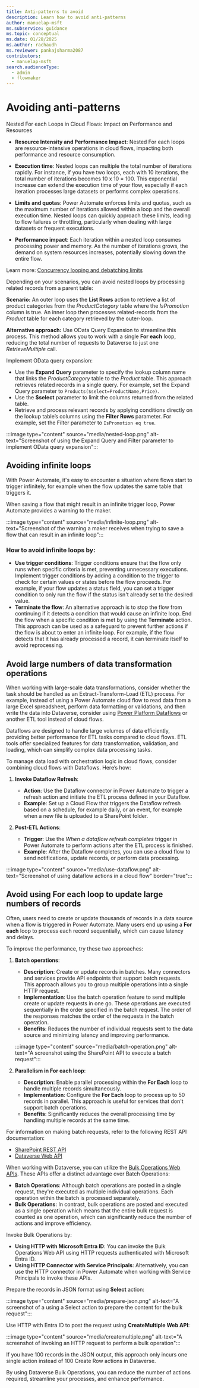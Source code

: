 ```yaml
---
title: Anti-patterns to avoid
description: Learn how to avoid anti-patterns
author: manuelap-msft
ms.subservice: guidance
ms.topic: conceptual
ms.date: 01/28/2025
ms.author: rachaudh
ms.reviewer: pankajsharma2087
contributors: 
  - manuelap-msft
search.audienceType: 
  - admin
  - flowmaker
---
```


# Avoiding anti-patterns

Nested For each Loops in Cloud Flows: Impact on Performance and Resources

-  **Resource Intensity and Performance Impact**:  Nested For each loops are resource-intensive operations in cloud flows, impacting both performance and resource consumption.

- **Execution time**: Nested loops can multiple the total number of iterations rapidly. For instance, if you have two loops, each with 10 iterations, the total number of iterations becomes 10 x 10 = 100. This exponential increase can extend the execution time of your flow, especially if each iteration processes large datasets or performs complex operations.
- **Limits and quotas**: Power Automate enforces limits and quotas, such as the maximum number of iterations allowed within a loop and the overall execution time. Nested loops can quickly approach these limits, leading to flow failures or throttling, particularly when dealing with large datasets or frequent executions.
- **Performance impact**: Each iteration within a nested loop consumes processing power and memory. As the number of iterations grows, the demand on system resources increases, potentially slowing down the entire flow.

Learn more: [Concurrency looping and debatching limits](../../limits-and-config.md)

Depending on your scenarios, you can avoid nested loops by processing related records from a parent table:

**Scenario:** An outer loop uses the **List Rows** action to retrieve a list of product categories from the *ProductCategory* table where the *IsPromotion* column is true. An inner loop then processes related-records from the *Product* table for each category retrieved by the outer-loop.

**Alternative approach:** Use OData Query Expansion to streamline this process. This method allows you to work with a single **For each** loop, reducing the total number of requests to Dataverse to just one *RetrieveMultiple* call.

Implement OData query expansion:
- Use the **Expand Query** parameter to specify the lookup column name that links the *ProductCategory* table to the *Product* table. This approach retrieves related records in a single query. For example, set the Expand Query parameter to `Products($select=ProductName,Price)`.
- Use the **$select** parameter to limit the columns returned from the related table.
- Retrieve and process relevant records by applying conditions directly on the lookup table’s columns using the **Filter Rows** parameter. For example, set the Filter parameter to  `IsPromotion eq true`.

:::image type="content" source="media/nested-loop.png" alt-text="Screenshot of using the Expand Query and Filter parameter to implement OData query expansion":::

## Avoiding infinite loops

With Power Automate, it's easy to encounter a situation where flows start to trigger infinitely, for example when the flow updates the same table that triggers it.

When saving a flow that might result in an infinite trigger loop, Power Automate provides a warning to the maker.

:::image type="content" source="media/infinite-loop.png" alt-text="Screenshot of the warning a maker receives when trying to save a flow that can result in an infinite loop":::

### How to avoid infinite loops by:

- **Use trigger conditions**: Trigger conditions ensure that the flow only runs when specific criteria is met, preventing unnecessary executions. Implement trigger conditions by adding a condition to the trigger to check for certain values or states before the flow proceeds. For example, if your flow updates a status field, you can set a trigger condition to only run the flow if the status isn't already set to the desired value.
- **Terminate the flow**: An alternative approach is to stop the flow from continuing if it detects a condition that would cause an infinite loop. End the flow when a specific condition is met by using the **Terminate** action. This approach can be used as a safeguard to prevent further actions if the flow is about to enter an infinite loop. For example, if the flow detects that it has already processed a record, it can terminate itself to avoid reprocessing.

## Avoid large numbers of data transformation operations

When working with large-scale data transformations, consider whether the task should be handled as an Extract-Transform-Load (ETL) process. For example, instead of using a Power Automate cloud flow to read data from a large Excel spreadsheet, perform data formatting or validations, and then write the data into Dataverse, consider using [Power Platform Dataflows](/power-query/dataflows/create-use) or another ETL tool instead of cloud flows.

Dataflows are designed to handle large volumes of data efficiently, providing better performance for ETL tasks compared to cloud flows. ETL tools offer specialized features for data transformation, validation, and loading, which can simplify complex data processing tasks.

To manage data load with orchestration logic in cloud flows, consider combining cloud flows with Dataflows. Here’s how:

1. **Invoke Dataflow Refresh**:
   - **Action**: Use the Dataflow connector in Power Automate to trigger a refresh action and initiate the ETL process defined in your Dataflow.
   - **Example**: Set up a Cloud Flow that triggers the Dataflow refresh based on a schedule, for example daily, or an event, for example when a new file is uploaded to a SharePoint folder.

1. **Post-ETL Actions**:
   - **Trigger**: Use the *When a dataflow refresh completes* trigger in Power Automate to perform actions after the ETL process is finished.
   - **Example**: After the Dataflow completes, you can use a cloud flow to send notifications, update records, or perform data processing.

  :::image type="content" source="media/use-dataflow.png" alt-text="Screenshot of using dataflow actions in a cloud flow" border="true":::

## Avoid using For each loop to update large numbers of records

Often, users need to create or update thousands of records in a data source when a flow is triggered in Power Automate. Many users end up using a **For each** loop to process each record sequentially, which can cause latency and delays.

To improve the performance, try these two approaches:

1. **Batch operations**:
   - **Description**: Create or update records in batches. Many connectors and services provide API endpoints that support batch requests. This approach allows you to group multiple operations into a single HTTP request.
   - **Implementation**: Use the batch operation feature to send multiple create or update requests in one go. These operations are executed sequentially in the order specified in the batch request. The order of the responses matches the order of the requests in the batch operation.
   - **Benefits**: Reduces the number of individual requests sent to the data source and minimizing latency and improving performance.

   :::image type="content" source="media/batch-operation.png" alt-text="A screenshot using the SharePoint API to execute a batch request":::

2. **Parallelism in For each loop**:
   - **Description**: Enable parallel processing within the **For Each** loop to handle multiple records simultaneously.
   - **Implementation**: Configure the **For Each** loop to process up to 50 records in parallel. This approach is useful for services that don't support batch operations.
   - **Benefits**: Significantly reduces the overall processing time by handling multiple records at the same time.

For information on making batch requests, refer to the following REST API documentation:

- [SharePoint REST API](/sharepoint/dev/sp-add-ins/make-batch-requests-with-the-rest-apis)
- [Dataverse Web API](/power-apps/developer/data-platform/webapi/execute-batch-operations-using-web-api)

When working with Dataverse, you can utilize the [Bulk Operations Web APIs](/power-apps/developer/data-platform/bulk-operations). These APIs offer a distinct advantage over Batch Operations:

- **Batch Operations**: Although batch operations are posted in a single request, they're executed as multiple individual operations. Each operation within the batch is processed separately.
- **Bulk Operations**: In contrast, bulk operations are posted and executed as a single operation which means that the entire bulk request is counted as one operation, which can significantly reduce the number of actions and improve efficiency.

Invoke Bulk Operations by:

- **Using HTTP with Microsoft Entra ID**: You can invoke the Bulk Operations Web API using HTTP requests authenticated with Microsoft Entra ID.
- **Using HTTP Connector with Service Principals**: Alternatively, you can use the HTTP connector in Power Automate when working with Service Principals to invoke these APIs.

Prepare the records in JSON format using **Select** action:

:::image type="content" source="media/prepare-json.png" alt-text="A screenshot of a using a Select action to prepare the content for the bulk request":::

Use HTTP with Entra ID to post the request using **CreateMultiple Web API**:

:::image type="content" source="media/createmultiple.png" alt-text="A screenshot of invoking an HTTP request to perform a bulk operation":::

If you have 100 records in the JSON output, this approach only incurs one single action instead of 100 Create Row actions in Dataverse.

By using Dataverse Bulk Operations, you can reduce the number of actions required, streamline your processes, and enhance performance.